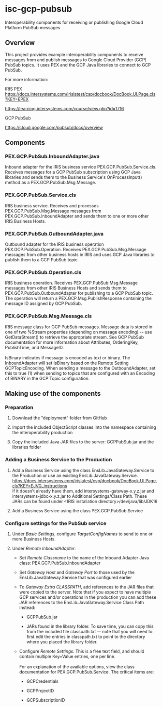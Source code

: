 # isc-gcp-pubsub
Interoperability components for receiving or publishing Google Cloud Platform PubSub messages

## Overview

This project provides example interoperability components to receive
messages from and publish messages to Google Cloud Provider (GCP) PubSub
topics. It uses PEX and the GCP Java libraries to connect to GCP PubSub.

For more information:

IRIS PEX\
<https://docs.intersystems.com/irislatest/csp/docbook/DocBook.UI.Page.cls?KEY=EPEX>

<https://learning.intersystems.com/course/view.php?id=1716>

GCP PubSub

<https://cloud.google.com/pubsub/docs/overview>

## Components

### PEX.GCP.PubSub.InboundAdapter.java

Inbound adapter for the IRIS business service
PEX.GCP.PubSub.Service.cls. Receives messages for a GCP PubSub
subscription using GCP Java libraries and sends them to the Business
Service's OnProcessInput() method as a PEX.GCP.PubSub.Msg.Message.

### PEX.GCP.PubSub.Service.cls

IRIS business service. Receives and processes PEX.GCP.PubSub.Msg.Message
messages from PEX.GCP.PubSub.InboundAdapter and sends them to one or
more other IRIS Business Hosts.

### PEX.GCP.PubSub.OutboundAdapter.java

Outbound adapter for the IRIS business operation
PEX.GCP.PubSub.Operation. Receives PEX.GCP.PubSub.Msg.Message messages
from other business hosts in IRIS and uses GCP Java libraries to publish
them to a GCP PubSub topic.

### PEX.GCP.PubSub.Operation.cls

IRIS business operation. Receives PEX.GCP.PubSub.Msg.Message messages
from other IRIS Business Hosts and sends them to
PEX.GCP.PubSub.OutboundAdapter for publishing to a GCP PubSub topic. The
operation will return a PEX.GCP.Msg.PublishResponse containing the
message ID assigned by GCP PubSub.

### PEX.GCP.PubSub.Msg.Message.cls

IRIS message class for GCP PubSub messages. Message data is stored in
one of two %Stream properties (depending on message encoding) -- use
GetDataStream() to retrieve the appropriate stream. See GCP PubSub
documentation for more information about Attributes, OrderingKey,
PublishTime, and MessageID.\
\
IsBinary indicates if message is encoded as text or binary. The
InboundAdapter will set IsBinary based on the Remote Setting
GCPTopicEncoding. When sending a message to the OutboundAdapter, set
this to true (1) when sending to topics that are configured with an
Encoding of BINARY in the GCP Topic configuration.

## Making use of the components

### Preparation

1.  Download the "deployment" folder from GitHub

2.  Import the included ObjectScript classes into the namespace
    containing the interoperability production

3.  Copy the included Java JAR files to the server: GCPPubSub.jar and
    the libraries folder

###  Adding a Business Service to the Production

1.  Add a Business Service using the class EnsLib.JavaGateway.Service to
    the Production or use an existing EnsLib.JavaGateway.Service.\
    <https://docs.intersystems.com/irislatest/csp/docbook/DocBook.UI.Page.cls?KEY=EJVG_instructions>\
    If it doesn't already have them, add intersystems-gateway-x.y.z.jar
    and intersystems-jdbc-x.y.z.jar to Additional Settings/Class Path.
    These JARs can be found under \<IRIS installation
    directory>/dev/java/lib/JDK18

2.  Add a Business Service using the class PEX.GCP.PubSub.Service

### 

### Configure settings for the PubSub service

1.  Under *Basic Settings*, configure *TargetConfigNames* to send to one
    or more Business Hosts.

2.  Under *Remote InboundAdapter*:

    -   Set *Remote Classname* to the name of the Inbound Adapter Java
        class: PEX.GCP.PubSub.InboundAdapter

    -   Set *Gateway Host* and *Gateway Port* to those used by the
        EnsLib.JavaGateway.Service that was configured earlier

    -   To *Gateway Extra CLASSPATH*, add references to the JAR files
        that were copied to the server. Note that if you expect to have
        multiple GCP services and/or operations in the production you
        can add these JAR references to the EnsLib.JavaGateway.Service
        Class Path instead:

        -   GCPPubSub.jar

        -   JARs found in the library folder. To save time, you can copy
            this from the included file classpath.txt -- note that you
            will need to first edit the entries in classpath.txt to
            point to the directory where you placed the library folder.

    -   Configure *Remote Settings.* This is a free text field, and
        should contain multiple Key=Value entries, one per line.\
        \
        For an explanation of the available options, view the class
        documentation for PEX.GCP.PubSub.Service. The critical items
        are:

        -   GCPCredentials

        -   GCPProjectID

        -   GCPSubscriptionID
